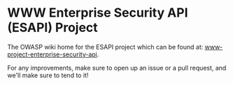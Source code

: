 # WWW Enterprise Security API (ESAPI) Project

The OWASP wiki home for the ESAPI project which can be found at: [www-project-enterprise-security-api](https://www2.owasp.org/www-project-enterprise-security-api/).

For any improvements, make sure to open up an issue or a pull request, and we'll make sure to tend to it!
